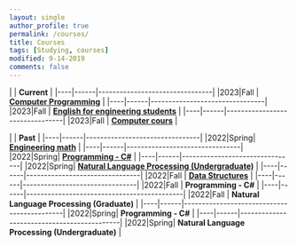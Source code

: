 ```yaml
---
layout: single
author_profile: true
permalink: /courses/
title: Courses
tags: [Studying, courses]
modified: 9-14-2019
comments: false
---
```



|           | **Current**                    |
|----|------|--------------------------------|
|2023|Fall  | **<a href="">Computer Programming</a>**         |
|----|------|--------------------------------|
|2023|Fall  | **<a href="/ds98/">English for engineering students</a>** |
|----|------|--------------------------------|
|2023|Fall  | **<a href="">Computer cours</a>** |


|           | **Past**                       |
|----|------|--------------------------------|
|2022|Spring| **<a href="/ad97/">Engineering math</a>**         |
|----|------|--------------------------------|
|2022|Spring| **<a href="/ap97/">Programming - C#</a>** |
|----|------|--------------------------------|
|2022|Spring| **<a href="/nlp97/">Natural Language Processing (Undergraduate)</a>** |
|----|------|--------------------------------|
|2022|Fall  | **<a href="/ds97/">Data Structures</a>**            |
|----|------|--------------------------------|
|2022|Fall  | **Programming - C#** |
|----|------|--------------------------------------------|
|2022|Fall  | **Natural Language Processing (Graduate)** |
|----|------|--------------------------------------------|
|2022|Spring| **Programming - C#**             |
|----|------|--------------------------------------------|
|2022|Spring| **Natural Language Processing (Undergraduate)** |
